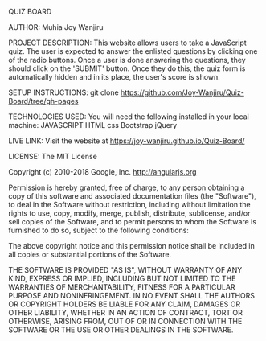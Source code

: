 QUIZ BOARD

AUTHOR: Muhia Joy Wanjiru


PROJECT DESCRIPTION:
This website allows users to take a JavaScript quiz. The user is expected to answer the enlisted questions by clicking one of the radio buttons. Once a user is done answering the questions, they should click on the 'SUBMIT' button. Once they do this, the quiz form is automatically hidden and in its place, the user's score is shown.

SETUP INSTRUCTIONS:
git clone https://github.com/Joy-Wanjiru/Quiz-Board/tree/gh-pages

TECHNOLOGIES USED:
You will need the following installed in your local machine:
JAVASCRIPT
HTML
css
Bootstrap
jQuery

LIVE LINK:
Visit the website at https://joy-wanjiru.github.io/Quiz-Board/


LICENSE:
The MIT License

Copyright (c) 2010-2018 Google, Inc. http://angularjs.org

Permission is hereby granted, free of charge, to any person obtaining a copy
of this software and associated documentation files (the "Software"), to deal
in the Software without restriction, including without limitation the rights
to use, copy, modify, merge, publish, distribute, sublicense, and/or sell
copies of the Software, and to permit persons to whom the Software is
furnished to do so, subject to the following conditions:

The above copyright notice and this permission notice shall be included in
all copies or substantial portions of the Software.

THE SOFTWARE IS PROVIDED "AS IS", WITHOUT WARRANTY OF ANY KIND, EXPRESS OR
IMPLIED, INCLUDING BUT NOT LIMITED TO THE WARRANTIES OF MERCHANTABILITY,
FITNESS FOR A PARTICULAR PURPOSE AND NONINFRINGEMENT. IN NO EVENT SHALL THE
AUTHORS OR COPYRIGHT HOLDERS BE LIABLE FOR ANY CLAIM, DAMAGES OR OTHER
LIABILITY, WHETHER IN AN ACTION OF CONTRACT, TORT OR OTHERWISE, ARISING FROM,
OUT OF OR IN CONNECTION WITH THE SOFTWARE OR THE USE OR OTHER DEALINGS IN
THE SOFTWARE.
